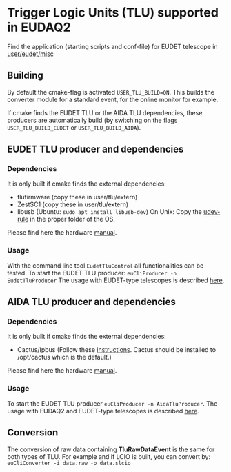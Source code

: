 # Trigger Logic Units (TLU) supported in EUDAQ2

Find the application (starting scripts and conf-file) for EUDET telescope in [user/eudet/misc](../../user/eudet/misc)

## Building

By default the cmake-flag is activated ```USER_TLU_BUILD=ON```.
This builds the converter module for a standard event, for the online monitor for example.

If cmake finds the EUDET TLU or the AIDA TLU dependencies, these producers are automatically build (by switching on the flags ```USER_TLU_BUILD_EUDET``` or ```USER_TLU_BUILD_AIDA```).

## EUDET TLU producer and dependencies

### Dependencies

It is only built if cmake finds the external dependencies:
- tlufirmware (copy these in user/tlu/extern)
- ZestSC1 (copy these in user/tlu/extern)
- libusb (Ubuntu: ```sudo apt install libusb-dev```)
On Unix: Copy the [udev-rule](misc/eudet_tlu/54-tlu.rules) in the proper folder of the OS.

Please find here the hardware [manual](https://telescopes.desy.de/File:EUDET-MEMO-2009-04.pdf).


### Usage

With the command line tool ```EudetTluControl``` all functionalities can be tested.
To start the EUDET TLU producer: ```euCliProducer -n EudetTluProducer```
The usage with EUDET-type telescopes is described [here](https://telescopes.desy.de/User_manual#3._Starting_EUDAQ_NI_and_TLU_producer).

## AIDA TLU producer and dependencies

### Dependencies

It is only built if cmake finds the external dependencies:
- Cactus/Ipbus (Follow these [instructions](https://ipbus.web.cern.ch/ipbus/doc/user/html/software/install/compile.html#instructions). Cactus should be installed to /opt/cactus which is the default.)

Please find here the hardware [manual](https://www.ohwr.org/project/fmc-mtlu/blob/master/Documentation/Main_TLU.pdf).

### Usage

To start the EUDET TLU producer ```euCliProducer -n AidaTluProducer```.
The usage with EUDAQ2 and EUDET-type telescopes is described [here](https://telescopes.desy.de/User_manual#Running_with_EUDAQ_2).


## Conversion

The conversion of raw data containing **TluRawDataEvent** is the same for both types of TLU. For example and if LCIO is built, you can convert by: ```euCliConverter -i data.raw -o data.slcio```



